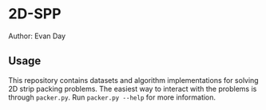 # 2D-SPP

Author: Evan Day

## Usage
This repository contains datasets and algorithm implementations for solving 2D strip packing problems. The easiest way to interact with the problems is through `packer.py`. Run `packer.py --help` for more information.
